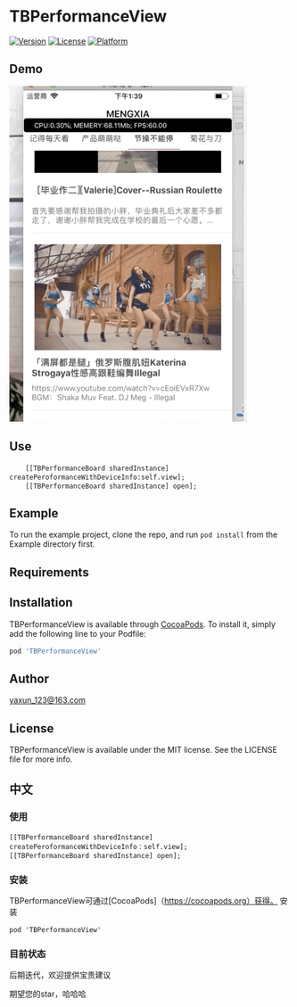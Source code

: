 # TBPerformanceView

[![Version](https://img.shields.io/cocoapods/v/TBPerformanceView.svg?style=flat)](https://cocoapods.org/pods/TBPerformanceView)
[![License](https://img.shields.io/cocoapods/l/TBPerformanceView.svg?style=flat)](https://cocoapods.org/pods/TBPerformanceView)
[![Platform](https://img.shields.io/cocoapods/p/TBPerformanceView.svg?style=flat)](https://cocoapods.org/pods/TBPerformanceView)

## Demo

![DEMO](https://github.com/Bintong/TBPerformanceView/blob/master/Mar-21-2019%2013-40-57.gif)

## Use

```
    [[TBPerformanceBoard sharedInstance] createPeroformanceWithDeviceInfo:self.view];
    [[TBPerformanceBoard sharedInstance] open];
```

## Example

To run the example project, clone the repo, and run `pod install` from the Example directory first.

## Requirements

## Installation

TBPerformanceView is available through [CocoaPods](https://cocoapods.org). To install
it, simply add the following line to your Podfile:

```ruby
pod 'TBPerformanceView'
```

## Author

yaxun_123@163.com

## License

TBPerformanceView is available under the MIT license. See the LICENSE file for more info.



## 中文

### 使用

```
[[TBPerformanceBoard sharedInstance] createPeroformanceWithDeviceInfo：self.view];
[[TBPerformanceBoard sharedInstance] open];
```

### 安装

TBPerformanceView可通过[CocoaPods]（https://cocoapods.org）获得。 安装

```
pod 'TBPerformanceView'
```

### 目前状态

后期迭代，欢迎提供宝贵建议

期望您的star，哈哈哈
